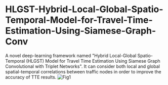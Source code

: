 # HLGST-Hybrid-Local-Global-Spatio-Temporal-Model-for-Travel-Time-Estimation-Using-Siamese-Graph-Conv
A novel deep-learning framework named "Hybrid Local-Global Spatio-Temporal (HLGST) Model for Travel Time Estimation Using Siamese Graph Convolutional with Triplet Networks". It can consider both local and global spatial-temporal correlations between traffic nodes in order to improve the accuracy of TTE results.
![Fig1](https://user-images.githubusercontent.com/66161950/234546722-138f26bb-fa72-472c-b70f-20fd2699c8d7.jpg)
